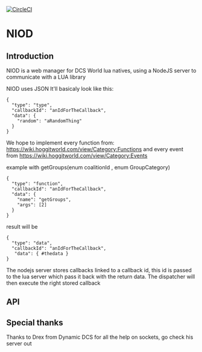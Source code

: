 [![CircleCI](https://circleci.com/gh/Ked57/NIOD.svg?style=svg)](https://circleci.com/gh/Ked57/NIOD)

# NIOD

## Introduction

NIOD is a web manager for DCS World lua natives, using a NodeJS server to communicate with a LUA library

NIOD uses JSON
It'll basicaly look like this:

```
{
  "type": "type",
  "callbackId": "anIdForTheCallback",
  "data": {
    "random": "aRandomThing"
  }
}
```

We hope to implement every function from: https://wiki.hoggitworld.com/view/Category:Functions
and every event from https://wiki.hoggitworld.com/view/Category:Events

example with getGroups(enum coalitionId , enum GroupCategory)

```
{
  "type": "function",
  "callbackId": "anIdForTheCallback",
  "data": {
    "name": "getGroups",
    "args": [2]
  }
}
```

result will be

```
{
  "type": "data",
  "callbackId": "anIdForTheCallback",
   "data": { #thedata }
}
```

The nodejs server stores callbacks linked to a callback id, this id is passed to the lua server which pass it
back with the return data. The dispatcher will then execute the right stored callback

## API

## Special thanks

Thanks to Drex from Dynamic DCS for all the help on sockets, go check his server out

